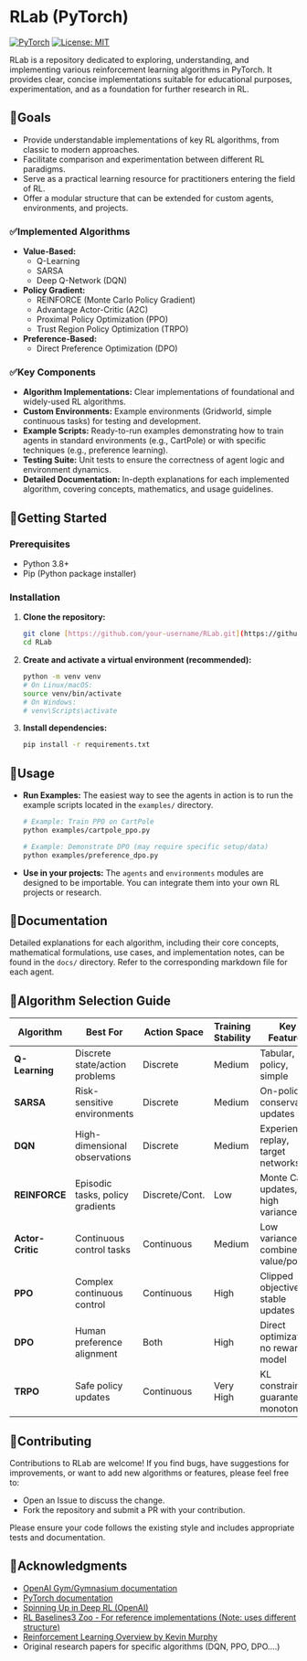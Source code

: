 # RLab (PyTorch)

[![PyTorch](https://img.shields.io/badge/PyTorch-%23EE4C2C.svg?logo=PyTorch&logoColor=white)](https://pytorch.org/)
[![License: MIT](https://img.shields.io/badge/License-MIT-yellow.svg)](https://opensource.org/licenses/MIT)

RLab is a repository dedicated to exploring, understanding, and implementing various reinforcement learning algorithms in PyTorch. It provides clear, concise implementations suitable for educational purposes, experimentation, and as a foundation for further research in RL.

## 📌Goals

* Provide understandable implementations of key RL algorithms, from classic to modern approaches.
* Facilitate comparison and experimentation between different RL paradigms.
* Serve as a practical learning resource for practitioners entering the field of RL.
* Offer a modular structure that can be extended for custom agents, environments, and projects.


### ✅**Implemented Algorithms**
* **Value-Based:**
    * Q-Learning
    * SARSA
    * Deep Q-Network (DQN)
* **Policy Gradient:**
    * REINFORCE (Monte Carlo Policy Gradient)
    * Advantage Actor-Critic (A2C)
    * Proximal Policy Optimization (PPO)
    * Trust Region Policy Optimization (TRPO)
* **Preference-Based:**
    * Direct Preference Optimization (DPO)

### ✅**Key Components**
* **Algorithm Implementations:** Clear implementations of foundational and widely-used RL algorithms.
* **Custom Environments:** Example environments (Gridworld, simple continuous tasks) for testing and development.
* **Example Scripts:** Ready-to-run examples demonstrating how to train agents in standard environments (e.g., CartPole) or with specific techniques (e.g., preference learning).
* **Testing Suite:** Unit tests to ensure the correctness of agent logic and environment dynamics.
* **Detailed Documentation:** In-depth explanations for each implemented algorithm, covering concepts, mathematics, and usage guidelines.


## 📌Getting Started
### Prerequisites
* Python 3.8+
* Pip (Python package installer)

### Installation

1. **Clone the repository:**
    ```bash
    git clone [https://github.com/your-username/RLab.git](https://github.com/your-username/RLab.git) # <-- Replace with your repo URL!
    cd RLab
    ```

2. **Create and activate a virtual environment (recommended):**
    ```bash
    python -m venv venv
    # On Linux/macOS:
    source venv/bin/activate
    # On Windows:
    # venv\Scripts\activate
    ```
3.  **Install dependencies:**
    ```bash
    pip install -r requirements.txt
    ```

## 📌Usage
* **Run Examples:** The easiest way to see the agents in action is to run the example scripts located in the `examples/` directory.
    ```bash
    # Example: Train PPO on CartPole
    python examples/cartpole_ppo.py

    # Example: Demonstrate DPO (may require specific setup/data)
    python examples/preference_dpo.py
    ```
* **Use in your projects:** The `agents` and `environments` modules are designed to be importable. You can integrate them into your own RL projects or research.

## 📌Documentation

Detailed explanations for each algorithm, including their core concepts, mathematical formulations, use cases, and implementation notes, can be found in the `docs/` directory. Refer to the corresponding markdown file for each agent.

## 📌Algorithm Selection Guide

| Algorithm       | Best For                          | Action Space   | Training Stability | Key Features                         |
|-----------------|-----------------------------------|----------------|--------------------|--------------------------------------|
| **Q-Learning**  | Discrete state/action problems    | Discrete       | Medium             | Tabular, off-policy, simple          |
| **SARSA**       | Risk-sensitive environments       | Discrete       | Medium             | On-policy, conservative updates      |
| **DQN**         | High-dimensional observations     | Discrete       | Medium             | Experience replay, target networks   |
| **REINFORCE**   | Episodic tasks, policy gradients  | Discrete/Cont. | Low                | Monte Carlo updates, high variance    |
| **Actor-Critic**| Continuous control tasks          | Continuous     | Medium             | Low variance, combined value/policy  |
| **PPO**         | Complex continuous control        | Continuous     | High               | Clipped objectives, stable updates   |
| **DPO**         | Human preference alignment        | Both           | High               | Direct optimization, no reward model |
| **TRPO**        | Safe policy updates               | Continuous     | Very High          | KL constraints, guaranteed monotonic |

## 📌Contributing  
Contributions to RLab are welcome! If you find bugs, have suggestions for improvements, or want to add new algorithms or features, please feel free to:

- Open an Issue to discuss the change.  
- Fork the repository and submit a PR with your contribution.  

Please ensure your code follows the existing style and includes appropriate tests and documentation.

## 📌Acknowledgments
- [OpenAI Gym/Gymnasium documentation](https://github.com/openai/gym)
- [PyTorch documentation](https://pytorch.org/docs/stable/index.html)
- [Spinning Up in Deep RL (OpenAI)](https://spinningup.openai.com/en/latest/)
- [RL Baselines3 Zoo - For reference implementations (Note: uses different structure)](https://stable-baselines3.readthedocs.io/en/master/guide/rl_zoo.html)
- [Reinforcement Learning Overview by Kevin Murphy](https://arxiv.org/pdf/2412.05265)
- Original research papers for specific algorithms (DQN, PPO, DPO....)
